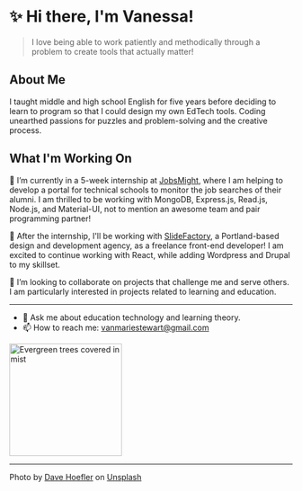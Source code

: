 

# :sparkles: Hi there, I'm Vanessa! 

> I love being able to work patiently and methodically through a problem to create tools that actually matter!

## About Me
I taught middle and high school English for five years before deciding to learn to program so that I could design my own EdTech tools. Coding unearthed passions for puzzles and problem-solving and the creative process. 

## What I'm Working On
:herb:  I’m currently in a 5-week internship at [JobsMight](https://www.jobsmight.io/), where I am helping to develop a portal for technical schools to monitor the job searches of their alumni. I am thrilled to be working with MongoDB, Express.js, Read.js, Node.js, and Material-UI, not to mention an awesome team and pair programming partner!

:herb:  After the internship, I'll be working with [SlideFactory](https://theslidefactory.com/), a Portland-based design and development agency, as a freelance front-end developer! I am excited to continue working with React, while adding Wordpress and Drupal to my skillset.

:herb:  I’m looking to collaborate on projects that challenge me and serve others. I am particularly interested in projects related to learning and education.

<hr>

- :speech_balloon:  Ask me about education technology and learning theory.
- :mailbox:  How to reach me: vanmariestewart@gmail.com

<img src='https://images.unsplash.com/photo-1524260855046-f743b3cdad07?ixlib=rb-1.2.1&ixid=eyJhcHBfaWQiOjEyMDd9&auto=format&fit=crop&w=1101&q=80' alt='Evergreen trees covered in mist' style="height:200px; width: auto">
<hr>
<span>Photo by <a href="https://unsplash.com/@johnwestrock?utm_source=unsplash&amp;utm_medium=referral&amp;utm_content=creditCopyText">Dave Hoefler</a> on <a href="https://unsplash.com/s/photos/pacific-northwest?utm_source=unsplash&amp;utm_medium=referral&amp;utm_content=creditCopyText">Unsplash</a></span>

